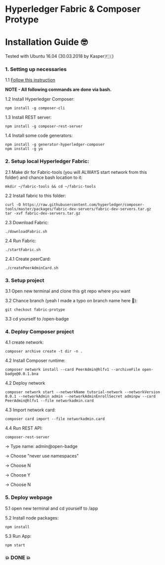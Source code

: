 # Hyperledger Fabric & Composer Protype
<h1>Installation Guide 🤓 </h1>

Tested with Ubuntu 16.04 (30.03.2018 by Kasper🇫🇮)

<h3>1. Setting up necessaries</h3>

1.1  [Follow this instruction](https://hyperledger.github.io/composer/latest/installing/installing-prereqs)

<strong>NOTE - All following commands are done via bash. </strong>

1.2 Install Hyperledger Composer:

```
npm install -g composer-cli
```

1.3 Install REST server:
```
npm install -g composer-rest-server
```

1.4 Install some code generators:
```
npm install -g generator-hyperledger-composer
npm install -g yo
```

<h3>2. Setup local Hyperledger Fabric:</h3>
2.1 Make dir for Fabric-tools (you will ALWAYS start network from this folder) and chance bash location to it:

```
mkdir ~/fabric-tools && cd ~/fabric-tools
```

2.2 Install fabric to this folder:
```
curl -O https://raw.githubusercontent.com/hyperledger/composer-tools/master/packages/fabric-dev-servers/fabric-dev-servers.tar.gz
tar -xvf fabric-dev-servers.tar.gz
```

2.3 Download Fabric:
```
./downloadFabric.sh
```

2.4 Run Fabric:
```
./startFabric.sh
```

2.4.1 Create peerCard:
```
./createPeerAdminCard.sh
```

<h3>3. Setup project</h3>
3.1 Open new terminal and clone this git repo where you want

3.2 Chance branch (yeah I made a typo on branch name here 🙈):
```
git checkout fabric-protype
```



3.3 cd yourself to /open-badge

<h3>4. Deploy Composer project</h3>

4.1 create network:
```
composer archive create -t dir -n .
```

4.2 Install Composer runtime:
```
composer network install --card PeerAdmin@hlfv1 --archiveFile open-badge@0.0.1.bna
```

4.2 Deploy network
```
composer network start --networkName tutorial-network --networkVersion 0.0.1 --networkAdmin admin --networkAdminEnrollSecret adminpw --card PeerAdmin@hlfv1 --file networkadmin.card
```

4.3 Import network card:
```
composer card import --file networkadmin.card
```

4.4 Run REST API:
```
composer-rest-server
```

<p>-> Type name: admin@open-badge</p>
<p>-> Choose "never use namespaces"</p>
<p>-> Choose N</p>
<p>-> Choose Y</p>
<p>-> Choose N</p>

<h3>5. Deploy webpage</h3>

5.1 open new terminal and cd yourself to <gitrepo>/app

5.2 Install node packages:
```
npm install
```

5.3 Run App:
```
npm start
```

<h3>💥 DONE 💥</h3>



















